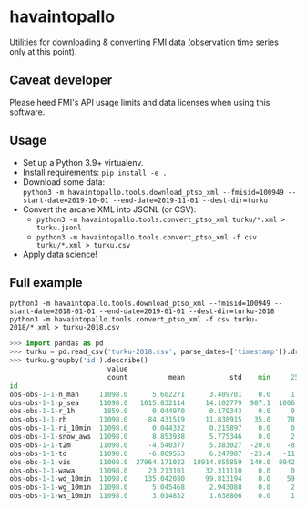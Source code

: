 havaintopallo
=============

Utilities for downloading & converting FMI data (observation time series only at this point).

Caveat developer
----------------

Please heed FMI's API usage limits and data licenses when using this software.

Usage
-----

* Set up a Python 3.9+ virtualenv.
* Install requirements: `pip install -e .`
* Download some data:  
  `python3 -m havaintopallo.tools.download_ptso_xml --fmisid=100949 --start-date=2019-10-01 --end-date=2019-11-01 --dest-dir=turku`
* Convert the arcane XML into JSONL (or CSV):  
  * `python3 -m havaintopallo.tools.convert_ptso_xml turku/*.xml > turku.jsonl`  
  * `python3 -m havaintopallo.tools.convert_ptso_xml -f csv turku/*.xml > turku.csv`
* Apply data science!

Full example
------------

```shell
python3 -m havaintopallo.tools.download_ptso_xml --fmisid=100949 --start-date=2018-01-01 --end-date=2019-01-01 --dest-dir=turku-2018
python3 -m havaintopallo.tools.convert_ptso_xml -f csv turku-2018/*.xml > turku-2018.csv
```

```python
>>> import pandas as pd
>>> turku = pd.read_csv('turku-2018.csv', parse_dates=['timestamp']).drop('file', axis=1).dropna()
>>> turku.groupby('id').describe()
                        value
                        count          mean           std    min     25%      50%      75%      max
id
obs-obs-1-1-n_man     11098.0      5.602271      3.409701    0.0     1.0      8.0      8.0      9.0
obs-obs-1-1-p_sea     11098.0   1015.832114     14.102779  987.1  1006.0   1014.5   1027.0   1049.4
obs-obs-1-1-r_1h       1859.0      0.044970      0.179343    0.0     0.0      0.0      0.0      1.7
obs-obs-1-1-rh        11098.0     84.431519     11.838915   35.0    78.0     88.0     93.0     99.0
obs-obs-1-1-ri_10min  11098.0      0.044332      0.215897    0.0     0.0      0.0      0.0      4.0
obs-obs-1-1-snow_aws  11098.0      8.853938      5.775346    0.0     2.0     12.0     14.0     18.0
obs-obs-1-1-t2m       11098.0     -4.540377      5.383027  -20.0    -8.2     -3.8     -0.1      6.2
obs-obs-1-1-td        11098.0     -6.869553      6.247987  -23.4   -11.5     -6.2     -1.5      5.5
obs-obs-1-1-vis       11098.0  27964.171022  18914.855859  140.0  8942.5  26290.0  50000.0  50000.0
obs-obs-1-1-wawa      11098.0     23.213101     32.311110    0.0     0.0      0.0     61.0     86.0
obs-obs-1-1-wd_10min  11098.0    135.042080     99.813194    0.0    59.0    113.0    183.0    360.0
obs-obs-1-1-wg_10min  11098.0      5.045468      2.943088    0.0     2.9      4.5      6.5     19.0
obs-obs-1-1-ws_10min  11098.0      3.014832      1.638806    0.0     1.8      2.8      3.8     10.7
```
